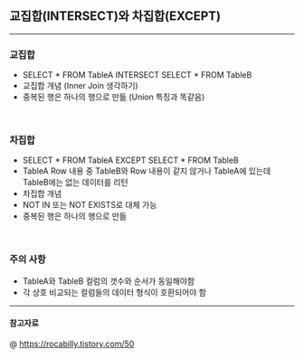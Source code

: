 ## 교집합(INTERSECT)와 차집합(EXCEPT)
---

### 교집합 
- SELECT * FROM TableA INTERSECT SELECT * FROM TableB 
- 교집합 개념 (Inner Join 생각하기)
- 중복된 행은 하나의 행으로 만듦 (Union 특징과 똑같음)

<br>

### 차집합
- SELECT * FROM TableA EXCEPT SELECT * FROM TableB
- TableA Row 내용 중 TableB와 Row 내용이 같지 않거나 TableA에 있는데 TableB에는 없는 데이터를 리턴 
- 차집합 개념 
- NOT IN 또는 NOT EXISTS로 대체 가능 
- 중복된 행은 하나의 행으로 만듦

<br>

### 주의 사항
- TableA와 TableB 컬럼의 갯수와 순서가 동일해야함
- 각 상호 비교되는 컬럼들의 데이터 형식이 호환되어야 함

---
#### 참고자료 
@ https://rocabilly.tistory.com/50